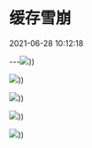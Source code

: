 ﻿# 缓存雪崩
2021-06-28 10:12:18
            
---![](../../../../static/files/缓存雪崩-image1-14324742.png)))

![](../../../../static/files/缓存雪崩-image2-14324742.png)))

![](../../../../static/files/缓存雪崩-image3-14324742.png)))

![](../../../../static/files/缓存雪崩-image4-14324742.png)))

![](../../../../static/files/缓存雪崩-image5-14324742.png)))











